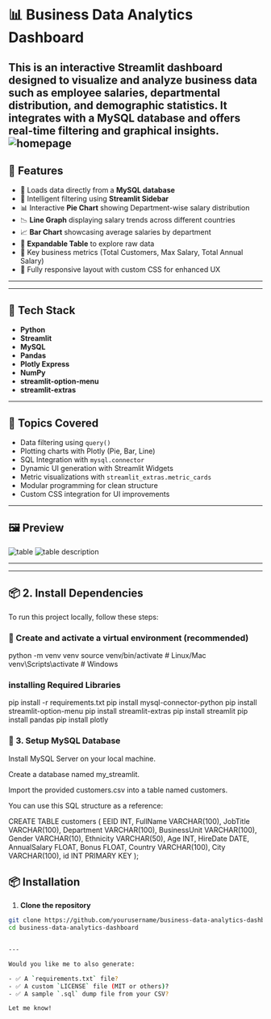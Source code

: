 # 📊 Business Data Analytics Dashboard

This is an interactive Streamlit dashboard designed to visualize and analyze business data such as employee salaries, departmental distribution, and demographic statistics. It integrates with a MySQL database and offers real-time filtering and graphical insights.
![homepage](https://github.com/user-attachments/assets/29469c56-6ddc-4a20-9c35-3cd6fe212a9c)
---

## 🚀 Features

- 📁 Loads data directly from a **MySQL database**
- 🧠 Intelligent filtering using **Streamlit Sidebar**
- 📊 Interactive **Pie Chart** showing Department-wise salary distribution
- 📉 **Line Graph** displaying salary trends across different countries
- 📈 **Bar Chart** showcasing average salaries by department
- 🧾 **Expandable Table** to explore raw data
- 📐 Key business metrics (Total Customers, Max Salary, Total Annual Salary)
- 📱 Fully responsive layout with custom CSS for enhanced UX

---


---

## 🧪 Tech Stack

- **Python**
- **Streamlit**
- **MySQL**
- **Pandas**
- **Plotly Express**
- **NumPy**
- **streamlit-option-menu**
- **streamlit-extras**

---

## 📌 Topics Covered

- Data filtering using `query()`
- Plotting charts with Plotly (Pie, Bar, Line)
- SQL Integration with `mysql.connector`
- Dynamic UI generation with Streamlit Widgets
- Metric visualizations with `streamlit_extras.metric_cards`
- Modular programming for clean structure
- Custom CSS integration for UI improvements

---

## 🖼️ Preview

![table](https://github.com/user-attachments/assets/c3c98666-1d88-44f9-b6cd-dcfe4da3953e)
![table description](https://github.com/user-attachments/assets/931f233e-3004-48ab-a147-1e72edb186ac)

---


---

## 📦 2. Install Dependencies

To run this project locally, follow these steps:

### 🔧 Create and activate a virtual environment (recommended)

python -m venv venv
source venv/bin/activate      # Linux/Mac
venv\Scripts\activate         # Windows

### installing Required Libraries
pip install -r requirements.txt
pip install mysql-connector-python
pip install streamlit-option-menu
pip install streamlit-extras
pip install streamlit
pip install pandas
pip install plotly

### 💾 3. Setup MySQL Database
Install MySQL Server on your local machine.

Create a database named my_streamlit.

Import the provided customers.csv into a table named customers.

You can use this SQL structure as a reference:

CREATE TABLE customers (
    EEID INT,
    FullName VARCHAR(100),
    JobTitle VARCHAR(100),
    Department VARCHAR(100),
    BusinessUnit VARCHAR(100),
    Gender VARCHAR(10),
    Ethnicity VARCHAR(50),
    Age INT,
    HireDate DATE,
    AnnualSalary FLOAT,
    Bonus FLOAT,
    Country VARCHAR(100),
    City VARCHAR(100),
    id INT PRIMARY KEY
);



## 📦 Installation

1. **Clone the repository**
```bash
git clone https://github.com/yourusername/business-data-analytics-dashboard.git
cd business-data-analytics-dashboard


---

Would you like me to also generate:

- ✅ A `requirements.txt` file?
- ✅ A custom `LICENSE` file (MIT or others)?
- ✅ A sample `.sql` dump file from your CSV?

Let me know!



























